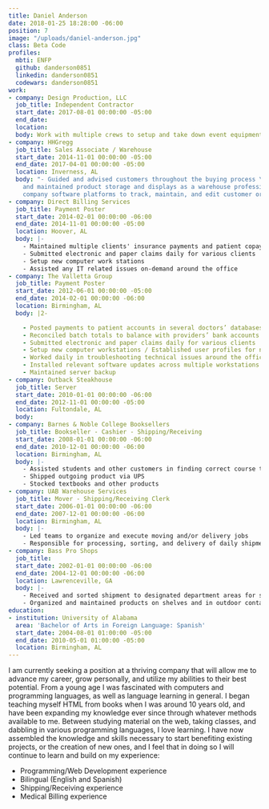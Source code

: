 ```yaml
---
title: Daniel Anderson
date: 2018-01-25 18:28:00 -06:00
position: 7
image: "/uploads/daniel-anderson.jpg"
class: Beta Code
profiles:
  mbti: ENFP
  github: danderson0851
  linkedin: danderson0851
  codewars: danderson0851
work:
- company: Design Production, LLC
  job_title: Independent Contractor
  start_date: 2017-08-01 00:00:00 -05:00
  end_date: 
  location: 
  body: Work with multiple crews to setup and take down event equipment
- company: HHGregg
  job_title: Sales Associate / Warehouse
  start_date: 2014-11-01 00:00:00 -05:00
  end_date: 2017-04-01 00:00:00 -05:00
  location: Inverness, AL
  body: "- Guided and advised customers throughout the buying process \n- Organized
    and maintained product storage and displays as a warehouse professional\n- Utilized
    company software platforms to track, maintain, and edit customer orders"
- company: Direct Billing Services
  job_title: Payment Poster
  start_date: 2014-02-01 00:00:00 -06:00
  end_date: 2014-11-01 00:00:00 -05:00
  location: Hoover, AL
  body: |-
    - Maintained multiple clients' insurance payments and patient copays
    - Submitted electronic and paper claims daily for various clients
    - Setup new computer work stations
    - Assisted any IT related issues on-demand around the office
- company: The Valletta Group
  job_title: Payment Poster
  start_date: 2012-06-01 00:00:00 -05:00
  end_date: 2014-02-01 00:00:00 -06:00
  location: Birmingham, AL
  body: |2-

    - Posted payments to patient accounts in several doctors’ databases across multiple medical billing software platforms
    - Reconciled batch totals to balance with providers’ bank accounts
    - Submitted electronic and paper claims daily for various clients
    - Setup new computer workstations / Established user profiles for new employees
    - Worked daily in troubleshooting technical issues around the office
    - Installed relevant software updates across multiple workstations
    - Maintained server backup
- company: Outback Steakhouse
  job_title: Server
  start_date: 2010-01-01 00:00:00 -06:00
  end_date: 2012-11-01 00:00:00 -05:00
  location: Fultondale, AL
  body: 
- company: Barnes & Noble College Booksellers
  job_title: Bookseller - Cashier - Shipping/Receiving
  start_date: 2008-01-01 00:00:00 -06:00
  end_date: 2010-12-01 00:00:00 -06:00
  location: Birmingham, AL
  body: |-
    - Assisted students and other customers in finding correct course textbooks
    - Shipped outgoing product via UPS
    - Stocked textbooks and other products
- company: UAB Warehouse Services
  job_title: Mover - Shipping/Receiving Clerk
  start_date: 2006-01-01 00:00:00 -06:00
  end_date: 2007-12-01 00:00:00 -06:00
  location: Birmingham, AL
  body: |-
    - Led teams to organize and execute moving and/or delivery jobs
    - Responsible for processing, sorting, and delivery of daily shipments to various UAB offices, both on and off campus
- company: Bass Pro Shops
  job_title: 
  start_date: 2002-01-01 00:00:00 -06:00
  end_date: 2004-12-01 00:00:00 -06:00
  location: Lawrenceville, GA
  body: |-
    - Received and sorted shipment to designated department areas for storage and processing
    - Organized and maintained products on shelves and in outdoor containers using various warehouse equipment (pallet jacks, forklifts, scissor lifts, etc.)
education:
- institution: University of Alabama
  area: 'Bachelor of Arts in Foreign Language: Spanish'
  start_date: 2004-08-01 01:00:00 -05:00
  end_date: 2010-05-01 01:00:00 -05:00
  location: Birmingham, AL
---
```


I am currently seeking a position at a thriving company that will allow me to advance my career, grow personally, and utilize my abilities to their best potential. From a young age I was fascinated with computers and programming languages, as well as language learning in general. I began teaching myself HTML from books when I was around 10 years old, and have been expanding my knowledge ever since through whatever methods available to me. Between studying material on the web, taking classes, and dabbling in various programming languages, I love learning. I have now assembled the knowledge and skills necessary to start benefiting existing projects, or the creation of new ones, and I feel that in doing so I will continue to learn and build on my experience:

- Programming/Web Development experience
- Bilingual (English and Spanish)
- Shipping/Receiving experience
- Medical Billing experience